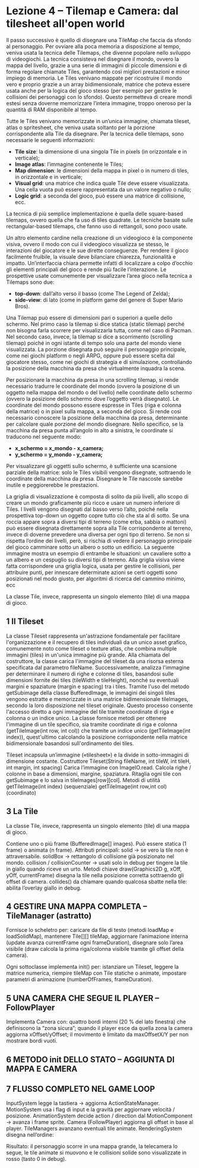 # Lezione 4 – Tilemap e Camera: dal tilesheet all'open world

Il passo successivo è quello di disegnare una TileMap che faccia da sfondo al personaggio. 
Per ovviare alla poca memoria a disposizione al tempo, veniva usata la tecnica delle Tilemaps, che divenne popolare nello sviluppo di videogiochi. 
La tecnica consisteva nel disegnare il mondo, ovvero la mappa del livello, grazie a una serie di immagini di piccole dimensioni e di forma regolare chiamate Tiles, garantendo così migliori prestazioni e minor impiego di memoria.
Le Tiles venivano mappate per ricostruire il mondo vero e proprio grazie a un array bidimensionale, matrice che poteva essere usata anche per la logica del gioco stesso (per esempio per gestire le collisioni dei personaggi con lo sfondo).
Questo permetteva di creare mondi estesi senza doverne memorizzare l’intera immagine, troppo oneroso per la quantità di RAM disponibile al tempo.

Tutte le Tiles venivano memorizzate in un’unica immagine, chiamata tileset, atlas o spritesheet, che veniva usata soltanto per la porzione corrispondente alla Tile da disegnare.
Per la tecnica delle tilemaps, sono necessarie le seguenti informazioni:
- **Tile size**: la dimensione di una singola Tile in pixels (in orizzontale e in verticale);
- **Image atlas**: l’immagine contenente le Tiles;
- **Map dimension**: le dimensioni della mappa in pixel o in numero di tiles, in orizzontale e in verticale;
- **Visual grid**: una matrice che indica quale Tile deve essere visualizzata. Una cella vuota può essere rappresentata da un valore negativo o nullo;
- **Logic grid**: a seconda del gioco, può essere una matrice di collisione, ecc.

La tecnica di più semplice implementazione è quella delle square-based tilemaps, ovvero quella che fa uso di tiles quadrate. Le tecniche basate sulle rectangular-based tilemaps, che fanno uso di rettangoli, sono poco usate. 

Un altro elemento cardine nella creazione di un videogioco è la componente visiva, ovvero il modo con cui il videogioco visualizza se stesso, le interazioni del giocatore e le sue dirette conseguenze. Per rendere il gioco facilmente fruibile, la visuale deve bilanciare chiarezza, funzionalità e impatto. Un’interfaccia chiara permette infatti di localizzare a colpo d’occhio gli elementi principali del gioco e rende più facile l’interazione. Le prospettive usate comunemente per visualizzare l’area gioco nella tecnica a Tilemaps sono due:
- **top-down**: dall’alto verso il basso (come The Legend of Zelda);
- **side-view**: di lato (come in platform game del genere di Super Mario Bros).

Una Tilemap può essere di dimensioni pari o superiori a quelle dello schermo. Nel primo caso la tilemap si dice statica (static tilemap) perché non bisogna farla scorrere per visualizzarla tutta, come nel caso di Pacman. Nel secondo caso, invece, la tilemap si dice a scorrimento (scrolling tilemap) poiché in ogni istante di tempo solo una parte del mondo viene visualizzata. La porzione disegnata può seguire il personaggio principale, come nei giochi platform o negli ARPG, oppure può essere scelta dal giocatore stesso, come nei giochi di strategia e di simulazione, controllando la posizione della macchina da presa che virtualmente inquadra la scena.

Per posizionare la macchina da presa in una scrolling tilemap, si rende necessario tradurre le coordinate del mondo (ovvero la posizione di un oggetto nella mappa del mondo o del livello) nelle coordinate dello schermo (ovvero la posizione dello schermo dove l’oggetto verrà disegnato). Le coordinate del mondo possono essere espresse in Tiles (riga e colonna della matrice) o in pixel sulla mappa, a seconda del gioco. Si rende così necessario conoscere la posizione della macchina da presa, determinante per calcolare quale porzione del mondo disegnare. Nello specifico, se la macchina da presa punta all’angolo in alto a sinistra, le coordinate si traducono nel seguente modo:
- **x_schermo = x_mondo - x_camera;**
- **y_schermo = y_mondo - y_camera;**

Per visualizzare gli oggetti sullo schermo, è sufficiente una scansione parziale della matrice: solo le Tiles visibili vengono disegnate, sottraendo le coordinate della macchina da presa. Disegnare le Tile nascoste sarebbe inutile e peggiorerebbe le prestazioni.

La griglia di visualizzazione è composta di solito da più livelli, allo scopo di creare un mondo graficamente più ricco e usare un numero inferiore di Tiles. I livelli vengono disegnati dal basso verso l’alto, poiché nella prospettiva top-down un oggetto copre tutto ciò che sta al di sotto. Se una roccia appare sopra a diversi tipi di terreno (come erba, sabbia o mattoni) può essere disegnata direttamente sopra alla Tile corrispondente al terreno, invece di doverne prevedere una diversa per ogni tipo di terreno. Se non si rispetta l’ordine dei livelli, però, si rischia di vedere il personaggio principale del gioco camminare sotto un albero o sotto un edificio. La seguente immagine mostra un esempio di entrambe le situazioni: un cavaliere sotto a un albero e un cespuglio su diversi tipi di terreno.
Alla griglia visiva viene fatta corrispondere una griglia logica, usata per gestire le collisioni, per attribuire punti, per innescare determinate azioni se certi oggetti sono posizionati nel modo giusto, per algoritmi di ricerca del cammino minimo, ecc


La classe Tile, invece, rappresenta un singolo elemento (tile) di una mappa di gioco.


## 1 Il Tileset
La classe Tileset rappresenta un'astrazione fondamentale per facilitare l'organizzazione e il recupero di tiles individuali da un unico asset grafico, comunemente noto come tileset o texture atlas, che combina multiple immagini (tiles) in un'unica immagine più grande.
Alla chiamata del costruttore, la classe carica l'immagine del tileset da una risorsa esterna specificata dal parametro fileName. 
Successivamente, analizza l'immagine per determinare il numero di righe e colonne di tiles, basandosi sulle dimensioni fornite dei tiles (tileWidth e tileHeight), nonché su eventuali margini e spaziature (margin e spacing) tra i tiles. 
Tramite l'uso del metodo getSubimage della classe BufferedImage, le immagini dei singoli tiles vengono estratte e memorizzate in una matrice bidimensionale tileImages, secondo la loro disposizione nel tileset originale. 
Questo processo consente l'accesso diretto a ogni immagine del tile tramite coordinate di riga e colonna o un indice unico. 
La classe fornisce metodi per ottenere l'immagine di un tile specifico, sia tramite coordinate di riga e colonna (getTileImage(int row, int col)) che tramite un indice unico (getTileImage(int index)), quest'ultimo calcolando la posizione corrispondente nella matrice bidimensionale basandosi sull'ordinamento dei tiles.

Tileset incapsula un’immagine («tilesheet») e la divide in sotto-immagini di dimensione costante.
Costruttore Tileset(String fileName, int tileW, int tileH, int margin, int spacing)
Carica l’immagine con ImageIO.read.
Calcola righe / colonne in base a dimensioni, margine, spaziatura.
Ritaglia ogni tile con getSubimage e lo salva in tileImages[row][col].
Metodi di utilità
getTileImage(int index) (sequenziale)
getTileImage(int row,int col) (coordinato)

## 3 La Tile
La classe Tile, invece, rappresenta un singolo elemento (tile) di una mappa di gioco.

Contiene uno o più frame (BufferedImage[] images).
Può essere statica (1 frame) o animata (n frame).
Attributi principali:
solid → se vero la tile non è attraversabile.
solidBox → rettangolo di collisione già posizionato nel mondo.
collision / collisionCounter → usati solo in debug per tingere la tile in giallo quando riceve un urto.
Metodi chiave
draw(Graphics2D g, xOff, yOff, currentFrame) disegna la tile nella posizione corretta sottraendo gli offset di camera.
collides() da chiamare quando qualcosa sbatte nella tile: abilita l’overlay giallo in debug.

## 4 GESTIRE UNA MAPPA COMPLETA – TileManager (astratto)

Fornisce lo scheletro per:
caricare da file di testo (metodi loadMap e loadSolidMap),
mantenere Tile[][] tileMap,
aggiornare l’animazione interna (update avanza currentFrame ogni frameDuration),
disegnare solo l’area visibile (draw calcola la prima riga/colonna visibile tramite gli offset della camera).

Ogni sottoclasse implementa init() per:
istanziare un Tileset,
leggere la matrice numerica,
riempire tileMap con Tile statiche o animate,
impostare parametri di animazione (numberOfFrames, frameDuration).

## 5 UNA CAMERA CHE SEGUE IL PLAYER – FollowPlayer

Implementa Camera con:
quattro bordi interni (20 % del lato finestra) che definiscono la “zona sicura”;
quando il player esce da quella zona la camera aggiorna xOffset/yOffset;
il movimento è limitato da maxOffsetX/Y per non mostrare bordi vuoti.

## 6 METODO init DELLO STATO – AGGIUNTA DI MAPPA E CAMERA


## 7 FLUSSO COMPLETO NEL GAME LOOP

InputSystem legge la tastiera → aggiorna ActionStateManager.
MotionSystem usa i flag di input e la gravità per aggiornare velocità / posizione.
AnimationSystem decide action / direction dal MotionComponent → avanza i frame sprite.
Camera (FollowPlayer) aggiorna gli offset in base al player.
TileManagers avanzano eventuali tile animate.
RenderingSystem disegna nell’ordine:

Risultato: il personaggio scorre in una mappa grande, la telecamera lo segue, le tile animate si muovono e le collisioni solide sono visualizzate in rosso (tasto 0 in debug).
